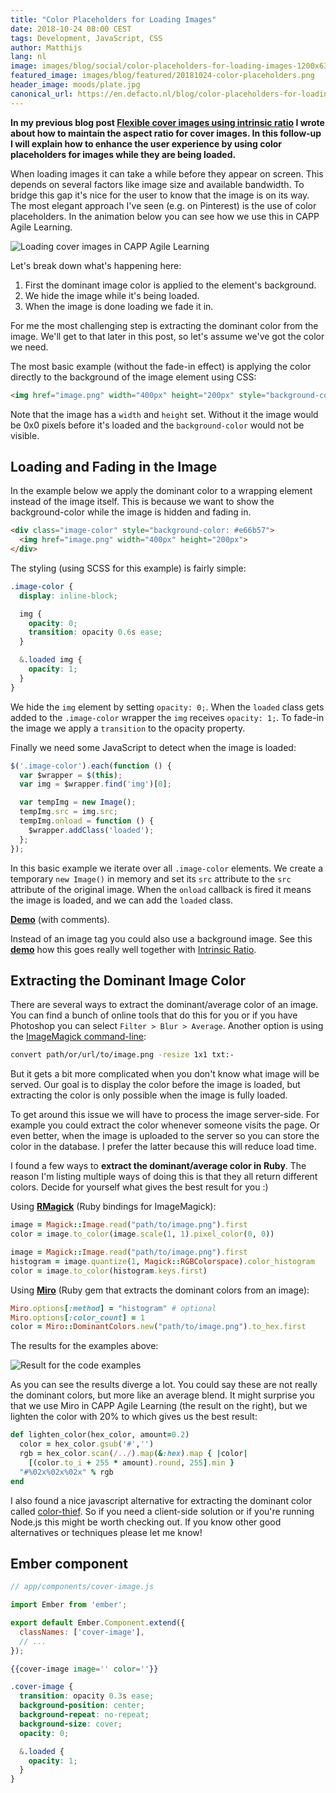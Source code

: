```yaml
---
title: "Color Placeholders for Loading Images"
date: 2018-10-24 08:00 CEST
tags: Development, JavaScript, CSS
author: Matthijs
lang: nl
image: images/blog/social/color-placeholders-for-loading-images-1200x630.jpg
featured_image: images/blog/featured/20181024-color-placeholders.png
header_image: moods/plate.jpg
canonical_url: https://en.defacto.nl/blog/color-placeholders-for-loading-images/
---
```


__In my previous blog post [Flexible cover images using intrinsic ratio](/blog/flexible-cover-images-using-intrinsic-ratio/) I wrote about how to maintain the aspect ratio for cover images. In this follow-up I will explain how to enhance the user experience by using color placeholders for images while they are being loaded.__

When loading images it can take a while before they appear on screen. This depends on several factors like image size and available bandwidth. To bridge this gap it's nice for the user to know that the image is on its way. The most elegant approach I've seen (e.g. on Pinterest) is the use of color placeholders. In the animation below you can see how we use this in CAPP Agile Learning.

![Loading cover images in CAPP Agile Learning](/images/blog/capp-agile-space-tile-loading.gif)

Let's break down what's happening here:

1.  First the dominant image color is applied to the element's background.
2.  We hide the image while it's being loaded.
3.  When the image is done loading we fade it in.

For me the most challenging step is extracting the dominant color from the image. We'll get to that later in this post, so let's assume we've got the color we need.

The most basic example (without the fade-in effect) is applying the color directly to the background of the image element using CSS:

```html
<img href="image.png" width="400px" height="200px" style="background-color: #e66b57">
```

Note that the image has a `width` and `height` set. Without it the image would be 0x0 pixels before it's loaded and the `background-color` would not be visible.

## Loading and Fading in the Image

In the example below we apply the dominant color to a wrapping element instead of the image itself. This is because we want to show the background-color while the image is hidden and fading in.

```html
<div class="image-color" style="background-color: #e66b57">
  <img href="image.png" width="400px" height="200px">
</div>
```

The styling (using SCSS for this example) is fairly simple:

```scss
.image-color {
  display: inline-block;

  img {
    opacity: 0;
    transition: opacity 0.6s ease;
  }

  &.loaded img {
    opacity: 1;
  }
}
```

We hide the `img` element by setting `opacity: 0;`. When the `loaded` class gets added to the `.image-color` wrapper the `img` receives `opacity: 1;`. To fade-in the image we apply a `transition` to the opacity property.

Finally we need some JavaScript to detect when the image is loaded:

```js
$('.image-color').each(function () {
  var $wrapper = $(this);
  var img = $wrapper.find('img')[0];

  var tempImg = new Image();
  tempImg.src = img.src;
  tempImg.onload = function () {
    $wrapper.addClass('loaded');
  };
});
```

In this basic example we iterate over all `.image-color` elements. We create a temporary `new Image()` in memory and set its `src` attribute to the `src` attribute of the original image. When the `onload` callback is fired it means the image is loaded, and we can add the `loaded` class.

**[Demo](http://codepen.io/snap/pen/avQzzG)** (with comments).

Instead of an image tag you could also use a background image. See this **[demo](http://codepen.io/snap/pen/RWqNLw)** how this goes really well together with [Intrinsic Ratio](/blog/flexible-cover-images-using-intrinsic-ratio/).

## Extracting the Dominant Image Color

There are several ways to extract the dominant/average color of an image. You can find a bunch of online tools that do this for you or if you have Photoshop you can select `Filter > Blur > Average`. Another option is using the [ImageMagick command-line](http://www.imagemagick.org/script/command-line-processing.php):

```bash
convert path/or/url/to/image.png -resize 1x1 txt:-
```

But it gets a bit more complicated when you don't know what image will be served. Our goal is to display the color before the image is loaded, but extracting the color is only possible when the image is fully loaded.

To get around this issue we will have to process the image server-side. For example you could extract the color whenever someone visits the page. Or even better, when the image is uploaded to the server so you can store the color in the database. I prefer the latter because this will reduce load time.

I found a few ways to **extract the dominant/average color in Ruby**. The reason I'm listing multiple ways of doing this is that they all return different colors. Decide for yourself what gives the best result for you :)

Using **[RMagick](https://github.com/rmagick/rmagick)** (Ruby bindings for ImageMagick):

```rb
image = Magick::Image.read("path/to/image.png").first
color = image.to_color(image.scale(1, 1).pixel_color(0, 0))
```

```rb
image = Magick::Image.read("path/to/image.png").first
histogram = image.quantize(1, Magick::RGBColorspace).color_histogram
color = image.to_color(histogram.keys.first)
```

Using **[Miro](https://github.com/jonbuda/miro)** (Ruby gem that extracts the dominant colors from an image):

```rb
Miro.options[:method] = "histogram" # optional
Miro.options[:color_count] = 1
color = Miro::DominantColors.new("path/to/image.png").to_hex.first
```

The results for the examples above:

![Result for the code examples](blog/dominant-colors.png)

As you can see the results diverge a lot. You could say these are not really the dominant colors, but more like an average blend. It might surprise you that we use Miro in CAPP Agile Learning (the result on the right), but we lighten the color with 20% to which gives us the best result:

```rb
def lighten_color(hex_color, amount=0.2)
  color = hex_color.gsub('#','')
  rgb = hex_color.scan(/../).map(&:hex).map { |color|
    [(color.to_i + 255 * amount).round, 255].min }
  "#%02x%02x%02x" % rgb
end
```

I also found a nice javascript alternative for extracting the dominant color called [color-thief](https://github.com/lokesh/color-thief/). So if you need a client-side solution or if you're running Node.js this might be worth checking out. If you know other good alternatives or techniques please let me know!

## Ember component

```js
// app/components/cover-image.js

import Ember from 'ember';

export default Ember.Component.extend({
  classNames: ['cover-image'],
  // ...
});
```

```hbs
{{cover-image image='' color=''}}
```

```scss
.cover-image {
  transition: opacity 0.3s ease;
  background-position: center;
  background-repeat: no-repeat;
  background-size: cover;
  opacity: 0;

  &.loaded {
    opacity: 1;
  }
}
```
